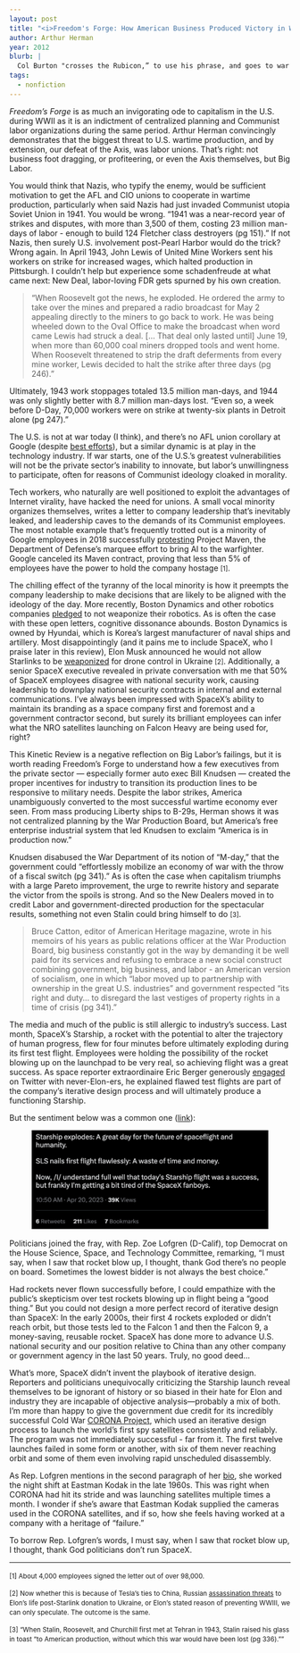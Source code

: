 ```yaml
---
layout: post
title: "<i>Freedom's Forge: How American Business Produced Victory in World War II</i>"
author: Arthur Herman
year: 2012
blurb: |
  Col Burton "crosses the Rubicon,” to use his phrase, and goes to war with the Pentagon over the testing of the Bradley Fighting Vehicle. Burton meticulously details how careerism, incompetence, and willful stupidity collide in a tragically ironic way to undermine the testing of the weapons meant to protect troops. 
tags:
  - nonfiction
---
```


<i>Freedom’s Forge</i> is as much an invigorating ode to capitalism in the U.S. during WWII as it is an indictment of centralized planning and Communist labor organizations during the same period. Arthur Herman convincingly demonstrates that the biggest threat to U.S. wartime production, and by extension, our defeat of the Axis, was labor unions. That’s right: not business foot dragging, or profiteering, or even the Axis themselves, but Big Labor.

You would think that Nazis, who typify the enemy, would be sufficient motivation to get the AFL and CIO unions to cooperate in wartime production, particularly when said Nazis had just invaded Communist utopia Soviet Union in 1941. You would be wrong. “1941 was a near-record year of strikes and disputes, with more than 3,500 of them, costing 23 million man-days of labor - enough to build 124 Fletcher class destroyers (pg 151).” If not Nazis, then surely U.S. involvement post-Pearl Harbor would do the trick? Wrong again. In April 1943, John Lewis of United Mine Workers sent his workers on strike for increased wages, which halted production in Pittsburgh. I couldn’t help but experience some schadenfreude at what came next: New Deal, labor-loving FDR gets spurned by his own creation.

>“When Roosevelt got the news, he exploded. He ordered the army to take over the mines and prepared a radio broadcast for May 2 appealing directly to the miners to go back to work. He was being wheeled down to the Oval Office to make the broadcast when word came Lewis had struck a deal. [... That deal only lasted until] June 19, when more than 60,000 coal miners dropped tools and went home. When Roosevelt threatened to strip the draft deferments from every mine worker, Lewis decided to halt the strike after three days (pg 246).”

Ultimately, 1943 work stoppages totaled 13.5 million man-days, and 1944 was only slightly better with 8.7 million man-days lost. “Even so, a week before D-Day, 70,000 workers were on strike at twenty-six plants in Detroit alone (pg 247).”

The U.S. is not at war today (I think), and there’s no AFL union corollary at Google (despite [best efforts](https://www.npr.org/2021/01/08/954710407/at-google-hundreds-of-workers-formed-a-labor-union-why-to-protect-ourselves)), but a similar dynamic is at play in the technology industry. If war starts, one of the U.S.’s greatest vulnerabilities will not be the private sector’s inability to innovate, but labor’s unwillingness to participate, often for reasons of Communist ideology cloaked in morality. 

Tech workers, who naturally are well positioned to exploit the advantages of Internet virality, have hacked the need for unions. A small vocal minority organizes themselves, writes a letter to company leadership that’s inevitably leaked, and leadership caves to the demands of its Communist employees. The most notable example that’s frequently trotted out is a minority of Google employees in 2018 successfully [protesting](https://www.nytimes.com/2018/06/01/technology/google-pentagon-project-maven.html) Project Maven, the Department of Defense’s marquee effort to bring AI to the warfighter. Google canceled its Maven contract, proving that less than 5% of employees have the power to hold the company hostage <small>[1]</small>. 

The chilling effect of the tyranny of the local minority is how it preempts the company leadership to make decisions that are likely to be aligned with the ideology of the day. More recently, Boston Dynamics and other robotics companies [pledged](https://www.theverge.com/2022/10/7/23392342/boston-dynamics-robot-makers-pledge-not-to-weaponize) to not weaponize their robotics. As is often the case with these open letters, cognitive dissonance abounds. Boston Dynamics is owned by Hyundai, which is Korea’s largest manufacturer of naval ships and artillery. Most disappointingly (and it pains me to include SpaceX, who I praise later in this review), Elon Musk announced he would not allow Starlinks to be [weaponized](https://www.bbc.com/news/world-europe-64579267) for drone control in Ukraine <small>[2]</small>. Additionally, a senior SpaceX executive revealed in private conversation with me that 50% of SpaceX employees disagree with national security work, causing leadership to downplay national security contracts in internal and external communications. I’ve always been impressed with SpaceX’s ability to maintain its branding as a space company first and foremost and a government contractor second, but surely its brilliant employees can infer what the NRO satellites launching on Falcon Heavy are being used for, right?

This Kinetic Review is a negative reflection on Big Labor’s failings, but it is worth reading Freedom’s Forge to understand how a few executives from the private sector — especially former auto exec Bill Knudsen — created the proper incentives for industry to transition its production lines to be responsive to military needs. Despite the labor strikes, America unambiguously converted to the most successful wartime economy ever seen. From mass producing Liberty ships to B-29s, Herman shows it was not centralized planning by the War Production Board, but America’s free enterprise industrial system that led Knudsen to exclaim “America is in production now.”

Knudsen disabused the War Department of its notion of “M-day,” that the government could “effortlessly mobilize an economy of war with the throw of a fiscal switch (pg 341).” As is often the case when capitalism triumphs with a large Pareto improvement, the urge to rewrite history and separate the victor from the spoils is strong. And so the New Dealers moved in to credit Labor and government-directed production for the spectacular results, something not even Stalin could bring himself to do <small>[3]</small>.

> Bruce Catton, editor of American Heritage magazine, wrote in his memoirs of his years as public relations officer at the War Production Board, big business constantly got in the way by demanding it be well paid for its services and refusing to embrace a new social construct combining government, big business, and labor - an American version of socialism, one in which “labor moved up to partnership with ownership in the great U.S. industries” and government respected “its right and duty… to disregard the last vestiges of property rights in a time of crisis (pg 341).”

The media and much of the public is still allergic to industry’s success. Last month, SpaceX’s Starship, a rocket with the potential to alter the trajectory of human progress, flew for four minutes before ultimately exploding during its first test flight. Employees were holding the possibility of the rocket blowing up on the launchpad to be very real, so achieving flight was a great success. As space reporter extraordinaire Eric Berger generously [engaged](https://twitter.com/SciGuySpace/status/1649062482017767429) on Twitter with never-Elon-ers, he explained flawed test flights are part of the company’s iterative design process and will ultimately produce a functioning Starship.

But the sentiment below was a common one ([link](https://twitter.com/ShurtugalTCG/status/1649063066535882752)): 

<figure>
  <img alt="starship" src="/assets/img/starship.jpg" />
</figure>

Politicians joined the fray, with Rep. Zoe Lofgren (D-Calif), top Democrat on the House Science, Space, and Technology Committee, remarking, “I must say, when I saw that rocket blow up, I thought, thank God there’s no people on board. Sometimes the lowest bidder is not always the best choice.”

Had rockets never flown successfully before, I could empathize with the public’s skepticism over test rockets blowing up in flight being a “good thing.” But you could not design a more perfect record of iterative design than SpaceX: In the early 2000s, their first 4 rockets exploded or didn’t reach orbit, but those tests led to the Falcon 1 and then the Falcon 9, a money-saving, reusable rocket. SpaceX has done more to advance U.S. national security and our position relative to China than any other company or government agency in the last 50 years. Truly, no good deed…

What’s more, SpaceX didn’t invent the playbook of iterative design. Reporters and politicians unequivocally criticizing the Starship launch reveal themselves to be ignorant of history or so biased in their hate for Elon and industry they are incapable of objective analysis—probably a mix of both. I’m more than happy to give the government due credit for its incredibly successful Cold War [CORONA Project](https://kinetic.reviews/2023/01/16/corona-project), which used an iterative design process to launch the world’s first spy satellites consistently and reliably. The program was not immediately successful - far from it. The first twelve launches failed in some form or another, with six of them never reaching orbit and some of them even involving rapid unscheduled disassembly. 

As Rep. Lofgren mentions in the second paragraph of her [bio](https://lofgren.house.gov/about), she worked the night shift at Eastman Kodak in the late 1960s. This was right when CORONA had hit its stride and was launching satellites multiple times a month. I wonder if she’s aware that Eastman Kodak supplied the cameras used in the CORONA satellites, and if so, how she feels having worked at a company with a heritage of “failure.” 

To borrow Rep. Lofgren’s words, I must say, when I saw that rocket blow up, I thought, thank God politicians don’t run SpaceX.

---

<small>[1] About 4,000 employees signed the letter out of over 98,000.</small>

<small>[2] Now whether this is because of Tesla’s ties to China, Russian [assassination threats](https://futurism.com/the-byte/musk-rogozin-threat) to Elon’s life post-Starlink donation to Ukraine, or Elon’s stated reason of preventing WWIII, we can only speculate. The outcome is the same.</small>

<small>[3] “When Stalin, Roosevelt, and Churchill first met at Tehran in 1943, Stalin raised his glass in toast “to American production, without which this war would have been lost (pg 336).””</small>